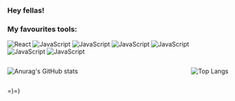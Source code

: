 ### Hey fellas!


### My favourites tools:
![React](https://img.shields.io/badge/React-090909?style=for-the-badge&logo=react)
![JavaScript](https://img.shields.io/badge/Redux-090909?style=for-the-badge&logo=Redux)
![JavaScript](https://img.shields.io/badge/TypeScript-090909?style=for-the-badge&logo=TypeScript)
![JavaScript](https://img.shields.io/badge/JavaScript-090909?style=for-the-badge&logo=JavaScript)
![JavaScript](https://img.shields.io/badge/Node.js-090909?style=for-the-badge&logo=Node.js)
![JavaScript](https://img.shields.io/badge/Express-090909?style=for-the-badge&logo=Express)
![JavaScript](https://img.shields.io/badge/SASS-090909?style=for-the-badge&logo=SASS)


<div style='display: flex; justify-content: space-between;'>

![Anurag's GitHub stats](https://github-readme-stats.vercel.app/api?username=baga9898&hide=contribs,issues&show_icons=true&hide_rank=true&bg_color=00000000&border_color=00000000)

![Top Langs](https://github-readme-stats.vercel.app/api/top-langs/?username=baga9898&layout=compact&bg_color=00000000&border_color=00000000)

</div>

=)=)